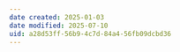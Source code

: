 ```yaml
---
date created: 2025-01-03
date modified: 2025-07-10
uid: a28d53ff-56b9-4c7d-84a4-56fb09dcbd36
---
```

